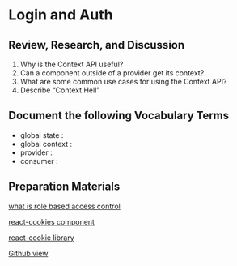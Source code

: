 # Login  and Auth 

## Review, Research, and Discussion

1. Why is the Context API useful?
2. Can a component outside of a provider get its context?
3. What are some common use cases for using the Context API?
4. Describe “Context Hell”

## Document the following Vocabulary Terms

+ global state :
+ global context :
+ provider :
+ consumer :

## Preparation Materials

[what is role based access control](https://digitalguardian.com/blog/what-role-based-access-control-rbac-examples-benefits-and-more)

[react-cookies component](https://www.npmjs.com/package/react-cookies)

[react-cookie library](https://www.npmjs.com/package/react-cookie)

[Github view](https://github.com/sbkhaloof/growthmindsit)